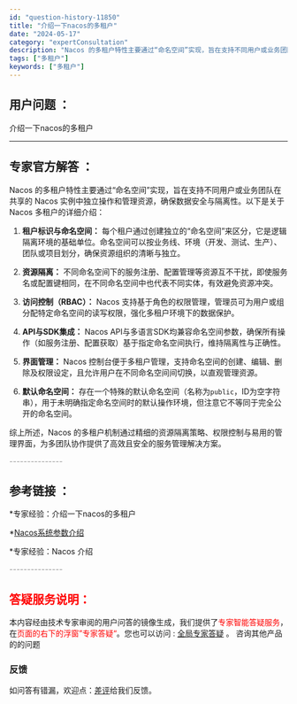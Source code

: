 ```yaml
---
id: "question-history-11850"
title: "介绍一下nacos的多租户"
date: "2024-05-17"
category: "expertConsultation"
description: "Nacos 的多租户特性主要通过“命名空间”实现，旨在支持不同用户或业务团队在共享的 Nacos 实例中独立操作和管理资源，确保数据安全与隔离性。以下是关于 Nacos 多租户的详细介绍：1. **租户标识与命名空间：**   每个租户通过创建独立的“命名空间”来区分，它是逻辑隔离环境的基础单位。命"
tags: ["多租户"]
keywords: ["多租户"]
---
```


## 用户问题 ： 
 介绍一下nacos的多租户  

---------------
## 专家官方解答 ：

Nacos 的多租户特性主要通过“命名空间”实现，旨在支持不同用户或业务团队在共享的 Nacos 实例中独立操作和管理资源，确保数据安全与隔离性。以下是关于 Nacos 多租户的详细介绍：

1. **租户标识与命名空间：**
   每个租户通过创建独立的“命名空间”来区分，它是逻辑隔离环境的基础单位。命名空间可以按业务线、环境（开发、测试、生产）、团队或项目划分，确保资源组织的清晰与独立。

2. **资源隔离：**
   不同命名空间下的服务注册、配置管理等资源互不干扰，即使服务名或配置键相同，在不同命名空间中也代表不同实体，有效避免资源冲突。

3. **访问控制（RBAC）：**
   Nacos 支持基于角色的权限管理，管理员可为用户或组分配特定命名空间的读写权限，强化多租户环境下的数据保护。

4. **API与SDK集成：**
   Nacos API与多语言SDK均兼容命名空间参数，确保所有操作（如服务注册、配置获取）基于指定命名空间执行，维持隔离性与正确性。

5. **界面管理：**
   Nacos 控制台便于多租户管理，支持命名空间的创建、编辑、删除及权限设定，且允许用户在不同命名空间间切换，以直观管理资源。

6. **默认命名空间：**
   存在一个特殊的默认命名空间（名称为`public`，ID为空字符串），用于未明确指定命名空间时的默认操作环境，但注意它不等同于完全公开的命名空间。

综上所述，Nacos 的多租户机制通过精细的资源隔离策略、权限控制与易用的管理界面，为多团队协作提供了高效且安全的服务管理解决方案。


<font color="#949494">---------------</font> 


## 参考链接 ：

*专家经验：介绍一下nacos的多租户 
 
 *[Nacos系统参数介绍](https://nacos.io/docs/latest/guide/admin/system-configurations)
 
 *专家经验：Nacos 介绍 


 <font color="#949494">---------------</font> 
 


## <font color="#FF0000">答疑服务说明：</font> 

本内容经由技术专家审阅的用户问答的镜像生成，我们提供了<font color="#FF0000">专家智能答疑服务</font>，在<font color="#FF0000">页面的右下的浮窗”专家答疑“</font>。您也可以访问 : [全局专家答疑](https://answer.opensource.alibaba.com/docs/intro) 。 咨询其他产品的的问题

### 反馈
如问答有错漏，欢迎点：[差评](https://ai.nacos.io/user/feedbackByEnhancerGradePOJOID?enhancerGradePOJOId=13823)给我们反馈。
